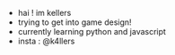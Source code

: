- hai ! im kellers
- trying to get into game design! 
- currently learning python and javascript
- insta : @k4llers

<!---
k4llers/k4llers is a ✨ special ✨ repository because its `README.md` (this file) appears on your GitHub profile.
You can click the Preview link to take a look at your changes.
--->
